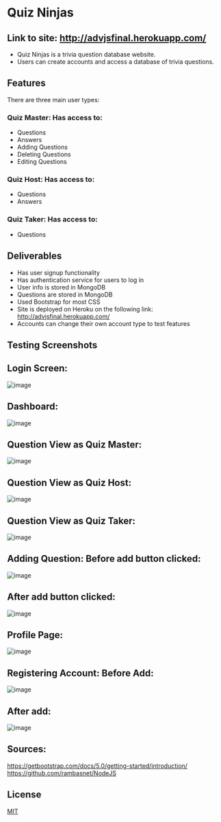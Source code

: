 # Quiz Ninjas
## Link to site: http://advjsfinal.herokuapp.com/

- Quiz Ninjas is a trivia question database website.
- Users can create accounts and access a database of trivia questions.

## Features

There are three main user types:

### Quiz Master: Has access to:
- Questions
- Answers
- Adding Questions
- Deleting Questions
- Editing Questions


### Quiz Host: Has access to:
- Questions
- Answers

### Quiz Taker: Has access to:
- Questions

## Deliverables
- Has user signup functionality
- Has authentication service for users to log in
- User info is stored in MongoDB
- Questions are stored in MongoDB
- Used Bootstrap for most CSS
- Site is deployed on Heroku on the following link: http://advjsfinal.herokuapp.com/
- Accounts can change their own account type to test features

## Testing Screenshots
## Login Screen:
![image](https://user-images.githubusercontent.com/77998718/118460180-aea22900-b6b9-11eb-9ef3-1002304c596f.png)

## Dashboard:
![image](https://user-images.githubusercontent.com/77998718/118461815-4a806480-b6bb-11eb-8dc5-a385a22b5a09.png)


## Question View as Quiz Master:
![image](https://user-images.githubusercontent.com/77998718/118460522-0476d100-b6ba-11eb-8414-88f45cda2a13.png)

## Question View as Quiz Host:
![image](https://user-images.githubusercontent.com/77998718/118460769-3f790480-b6ba-11eb-843f-4118d287757c.png)

## Question View as Quiz Taker:
![image](https://user-images.githubusercontent.com/77998718/118460893-5881b580-b6ba-11eb-97f3-cc338884da7b.png)

## Adding Question: Before add button clicked:
![image](https://user-images.githubusercontent.com/77998718/118462403-e0b48a80-b6bb-11eb-90a7-a89f0ef1bf88.png)

## After add button clicked:
![image](https://user-images.githubusercontent.com/77998718/118461323-cded8600-b6ba-11eb-9ea0-8c8f72f5e8f0.png)

## Profile Page:
![image](https://user-images.githubusercontent.com/77998718/118461598-1147f480-b6bb-11eb-993d-bfed0c5447bc.png)

## Registering Account: Before Add:
![image](https://user-images.githubusercontent.com/77998718/118462665-28d3ad00-b6bc-11eb-830c-612ec08b857f.png)

## After add:
![image](https://user-images.githubusercontent.com/77998718/118462734-3be67d00-b6bc-11eb-84f7-634e50d929f1.png)

## Sources:
https://getbootstrap.com/docs/5.0/getting-started/introduction/
https://github.com/rambasnet/NodeJS

## License
[MIT](https://choosealicense.com/licenses/mit/)
